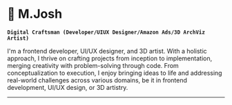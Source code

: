 # 📐 M.Josh

<!--
**mjoshua97241/mjoshua97241** is a ✨ _special_ ✨ repository because its `README.md` (this file) appears on your GitHub profile.

Here are some ideas to get you started:

- 🔭 I’m currently working on ...
- 🌱 I’m currently learning ...
- 👯 I’m looking to collaborate on ...
- 🤔 I’m looking for help with ...
- 💬 Ask me about ...
- 📫 How to reach me: ...
- 😄 Pronouns: ...
- ⚡ Fun fact: ...
-->

**`Digital Craftsman (Developer/UIUX Designer/Amazon Ads/3D ArchViz Artist)`**

I'm a  frontend developer, UI/UX designer, and 3D artist. With a holistic approach, I thrive on crafting projects from inception to implementation, merging creativity with problem-solving through code. From conceptualization to execution, I enjoy bringing ideas to life and addressing real-world challenges across various domains, be it in frontend development, UI/UX design, or 3D artistry.

---

